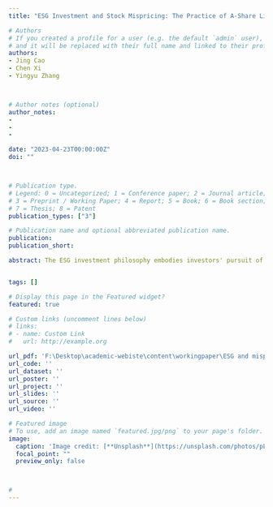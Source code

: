 ```yaml
---
title: "ESG Investment and Stock Mispricing: The Practice of A-Share Listed Companies in China"

# Authors
# If you created a profile for a user (e.g. the default `admin` user), write the username (folder name) here 
# and it will be replaced with their full name and linked to their profile.
authors:
- Jing Cao
- Chen Xi
- Yingyu Zhang



# Author notes (optional)
author_notes:
-
- 
-

date: "2023-04-23T00:00:00Z"
doi: ""



# Publication type.
# Legend: 0 = Uncategorized; 1 = Conference paper; 2 = Journal article;
# 3 = Preprint / Working Paper; 4 = Report; 5 = Book; 6 = Book section;
# 7 = Thesis; 8 = Patent
publication_types: ["3"]

# Publication name and optional abbreviated publication name.
publication: 
publication_short: 

abstract: The ESG investment philosophy embodies investors' pursuit of sustainable development and deeply reshapes the capital market landscape. However, there is still a lack of research that systematically examines how ESG investments impact the efficiency of China's capital market. This paper empirically investigates the impact of corporate ESG performance on stock mispricing and underlying mechanisms using data for Shanghai and Shenzhen A-share listed companies from 2017-2021. The result shows that the improvement in corporate ESG performance significantly corrects stock mispricing, but the effect is concentrated on corporates that stock price is overvalued and is not significant for corporates with the undervalued stock price. The instrumental variable (IV) estimation indicates that one standard deviation increase in ESG performance reduces the degree of mispricing by 13.19% and the probability of mispricing by 4.07%. The baseline findings are robust under a series of robustness checks. The mechanism analysis shows that corporate ESG performance raises the attention of both retail and institutional investors, and the reduction of information asymmetry due to information communication contributes to the correction of mispricing. In terms of ESG investment strategy, the popular "negative list screening" strategy in the A-share market hinders the mispricing correction of undervalued stocks, while the influence of the "ESG integration" strategy is not obvious. The asymmetric impact of corporate ESG performance on two types of mispriced stocks is jointly induced by the information communication effect and ESG investment strategies. This paper presents meaningful implications for corporates, investors, and financial regulators, and provides novel insights into the discussion of ESG investment philosophy and capital market efficiency in the new development era.


tags: []

# Display this page in the Featured widget?
featured: true

# Custom links (uncomment lines below)
# links:
# - name: Custom Link
#   url: http://example.org

url_pdf: 'F:\Desktop\academic-webiste\content\workingpaper\ESG and mispricing paper\ESG_and_mispricing.pdf'
url_code: ''
url_dataset: ''
url_poster: ''
url_project: ''
url_slides: ''
url_source: ''
url_video: ''

# Featured image
# To use, add an image named `featured.jpg/png` to your page's folder. 
image:
  caption: 'Image credit: [**Unsplash**](https://unsplash.com/photos/pLCdAaMFLTE)'
  focal_point: ""
  preview_only: false



#
---
```

